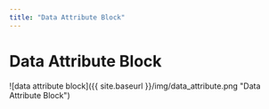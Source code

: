 ```yaml
---
title: "Data Attribute Block"
---
```

# Data Attribute Block
![data attribute block]({{ site.baseurl }}/img/data_attribute.png "Data Attribute Block")